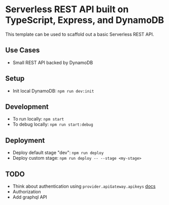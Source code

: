 # Serverless REST API built on TypeScript, Express, and DynamoDB

This template can be used to scaffold out a basic Serverless REST API.

<!-- - I used apiKeys to secure the endpoints but you can add custom authorizers -->

## Use Cases

- Small REST API backed by DynamoDB

## Setup

<!-- - Setup your env file for AWS deployment with:
  - NODE_ENV -->

- Init local DynamoDB: `npm run dev:init`

## Development

- To run locally: `npm start`
- To debug locally: `npm run start:debug`

<!-- - set `x-api-key` header with key `your-api-key-that-is-at-least-characters-long` -->

## Deployment

- Deploy default stage "dev": `npm run deploy`
- Deploy custom stage: `npm run deploy -- --stage <my-stage>`

## TODO

- Think about authentication using `provider.apiGateway.apikeys` [docs](https://www.serverless.com/framework/docs/providers/aws/events/apigateway/)
- Authorization
- Add graphql API
